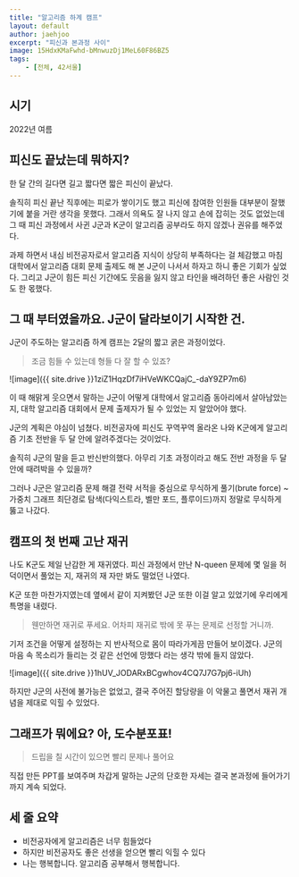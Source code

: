 ```yaml
---
title: "알고리즘 하계 캠프"
layout: default
author: jaehjoo
excerpt: "피신과 본과정 사이"
image: 15HdxKMaFwhd-bMnwuzDj1MeL60F86BZ5
tags:
    - [전체, 42서울]
---
```

## 시기

2022년 여름

## 피신도 끝났는데 뭐하지?

한 달 간의 길다면 길고 짧다면 짧은 피신이 끝났다.

솔직히 피신 끝난 직후에는 피로가 쌓이기도 했고 피신에 참여한 인원들 대부분이 잘했기에 붙을 거란 생각을 못했다. 그래서 의욕도 잘 나지 않고 손에 잡히는 것도 없었는데 그 때 피신 과정에서 사귄 J군과 K군이 알고리즘 공부라도 하지 않겠나 권유를 해주었다.

과제 하면서 내심 비전공자로서 알고리즘 지식이 상당히 부족하다는 걸 체감했고 마침 대학에서 알고리즘 대회 문제 출제도 해 본 J군이 나서서 하자고 하니 좋은 기회가 싶었다. 그리고 J군이 힘든 피신 기간에도 웃음을 잃지 않고 타인을 배려하던 좋은 사람인 것도 한 몫했다.

## 그 때 부터였을까요. J군이 달라보이기 시작한 건.

J군이 주도하는 알고리즘 하계 캠프는 2달의 짧고 굵은 과정이었다.

> 조금 힘들 수 있는데 형들 다 잘 할 수 있죠?

![image]({{ site.drive }}1ziZ1HqzDf7iHVeWKCQajC_-daY9ZP7m6)

이 때 해맑게 웃으면서 말하는 J군이 어떻게 대학에서 알고리즘 동아리에서 살아남았는 지, 대학 알고리즘 대회에서 문제 출제자가 될 수 있었는 지 알았어야 했다.

J군의 계획은 야심이 넘쳤다. 비전공자에 피신도 꾸역꾸역 올라온 나와 K군에게 알고리즘 기초 전반을 두 달 안에 알려주겠다는 것이었다.

솔직히 J군의 말을 듣고 반신반의했다. 아무리 기초 과정이라고 해도 전반 과정을 두 달 안에 때려박을 수 있을까?

그러나 J군은 알고리즘 문제 해결 전략 서적을 중심으로 무식하게 풀기(brute force) ~ 가중치 그래프 최단경로 탐색(다익스트라, 벨만 포드, 플루이드)까지 정말로 무식하게 뚫고 나갔다.

## 캠프의 첫 번째 고난 재귀

나도 K군도 제일 난감한 게 재귀였다. 피신 과정에서 만난 N-queen 문제에 몇 일을 허덕이면서 풀었는 지, 재귀의 재 자만 봐도 떨었던 나였다.

K군 또한 마찬가지였는데 옆에서 같이 지켜봤던 J군 또한 이걸 알고 있었기에 우리에게 특명을 내렸다.

> 웬만하면 재귀로 푸세요. 어차피 재귀로 밖에 못 푸는 문제로 선정할 거니까.

기저 조건을 어떻게 설정하는 지 반사적으로 몸이 따라가게끔 만들어 보이겠다. J군의 마음 속 목소리가 들리는 것 같은 선언에 망했다 라는 생각 밖에 들지 않았다.

![image]({{ site.drive }}1hUV_JODARxBCgwhov4CQ7J7G7pj6-iUh)

하지만 J군의 사전에 불가능은 없었고, 결국 주어진 할당량을 이 악물고 풀면서 재귀 개념을 제대로 익힐 수 있었다.

## 그래프가 뭐에요? 아, 도수분포표!

> 드립을 칠 시간이 있으면 빨리 문제나 풀어요

직접 만든 PPT를 보여주며 차갑게 말하는 J군의 단호한 자세는 결국 본과정에 들어가기까지 계속 되었다.

## 세 줄 요약
- 비전공자에게 알고리즘은 너무 힘들었다
- 하지만 비전공자도 좋은 선생을 얻으면 빨리 익힐 수 있다
- 나는 행복합니다. 알고리즘 공부해서 행복합니다.